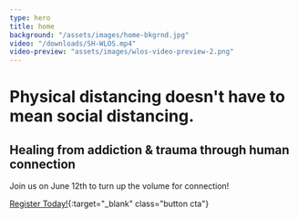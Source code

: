 ```yaml
---
type: hero
title: home
background: "/assets/images/home-bkgrnd.jpg"
video: "/downloads/SH-WLOS.mp4"
video-preview: "assets/images/wlos-video-preview-2.png"
---
```


# <span class="emphasized-header">Physical distancing doesn't have to mean social distancing.</span>

## Healing from addiction & trauma through human connection

Join us on June 12th to turn up the volume for connection!

[Register Today!](https://www.eventbrite.com/e/we-are-the-medicine-an-online-festival-for-human-connection-tickets-105246045756){:target="_blank" class="button cta"}
